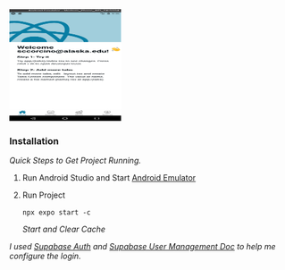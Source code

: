 <td align="center" valign="top">
  <a href="https://github.com/yycorcino/simple-react-native-navigation/tree/imgs">
    <img src="https://github.com/yycorcino/simple-react-native-navigation/blob/imgs/home_tab.png" width="200" height="200" />
  </a>
</td>

### Installation

_Quick Steps to Get Project Running._

1. Run Android Studio and Start [Android Emulator](https://developer.android.com/studio/run/emulator)

2. Run Project

   ```
   npx expo start -c
   ```

   _Start and Clear Cache_

_I used [Supabase Auth](https://supabase.com/docs/guides/auth/quickstarts/react-native) and [Supabase User Management Doc](https://supabase.com/docs/guides/getting-started/tutorials/with-expo-react-native) to help me configure the login._
